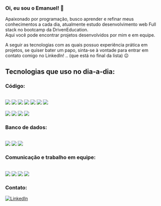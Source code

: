 ### Oi, eu sou o Emanuel! 🧘

Apaixonado por programação, busco aprender e refinar meus conhecimentos a cada dia, atualmente estudo desenvolvimento web Full stack no bootcamp da DrivenEducation.<br/> 
Aqui você pode encontrar projetos desenvolvidos por mim e em equipe.

A seguir as tecnologias com as quais possuo experiência prática em projetos, se quiser bater um papo, sinta-se à vontade para entrar em contato comigo no LinkedIn! .. (que está no final da lista) 😉





## Tecnologias que uso no dia-a-dia:

### Código: 
<div style="display: inline_block"><br>
  <img src="https://img.shields.io/badge/JavaScript-F7DF1E?style=for-the-badge&logo=javascript&logoColor=black" alt:"javascript"/>
  <img src="https://img.shields.io/badge/React-20232A?style=for-the-badge&logo=react&logoColor=61DAFB" alt:"reactJs"/>
  <img src="https://img.shields.io/badge/next.js-000000?style=for-the-badge&logo=nextdotjs&logoColor=white" alt:"NextJs"/>
  <img src="https://img.shields.io/badge/Tailwind_CSS-38B2AC?style=for-the-badge&logo=tailwind-css&logoColor=white" alt:"tailwindCss"/>
  <img src="https://img.shields.io/badge/styled--components-DB7093?style=for-the-badge&logo=styled-components&logoColor=white" alt:"styledComponents"/>
  <img src="https://img.shields.io/badge/HTML5-E34F26?style=for-the-badge&logo=html5&logoColor=white" alt:"html5"/>
  <img src="https://img.shields.io/badge/CSS3-1572B6?style=for-the-badge&logo=css3&logoColor=white" alt:"css"/>
</div>

<div style="display: inline_block"><br>
  <img src="https://img.shields.io/badge/nestjs-%23E0234E.svg?style=for-the-badge&logo=nestjs&logoColor=white" alt:"NestJs"/>
    <img src="https://img.shields.io/badge/Node.js-43853D?style=for-the-badge&logo=node.js&logoColor=white" alt:"nodeJs"/>
    <img src="https://img.shields.io/badge/Express.js-404D59?style=for-the-badge" alt:"expressJs"/>
    <img src="https://img.shields.io/badge/Jest-323330?style=for-the-badge&logo=Jest&logoColor=white" alt:"Jest"/>
    
  </div>

### Banco de dados:
<div style="display: inline_block"><br>
 <img src="https://img.shields.io/badge/PostgreSQL-316192?style=for-the-badge&logo=postgresql&logoColor=white" alt:"postgres"/>
  <img src="https://img.shields.io/badge/MongoDB-4EA94B?style=for-the-badge&logo=mongodb&logoColor=white" alt:"mongoDb"/>
  <img src="https://img.shields.io/badge/redis-%23DD0031.svg?&style=for-the-badge&logo=redis&logoColor=white" alt:"Redis"/>
  
 
  
  
</div>
 


### Comunicação e trabalho em equipe:

<div style="display: inline_block"><br>
<img src="https://img.shields.io/badge/Trello-0052CC?style=for-the-badge&logo=trello&logoColor=white" alt:"Slack"/>
<img src="https://img.shields.io/badge/Slack-4A154B?style=for-the-badge&logo=slack&logoColor=white" alt:"Slack"/>
<img src="https://img.shields.io/badge/Discord-7289DA?style=for-the-badge&logo=discord&logoColor=white" alt:"Discord"/>
<img src="https://img.shields.io/badge/Zoom-2D8CFF?style=for-the-badge&logo=zoom&logoColor=white" alt:"Zoom"/>
</div>

 


### Contato:
[![LinkedIn](https://img.shields.io/badge/LinkedIn-0077B5?style=for-the-badge&logo=linkedin&logoColor=white)](https://www.linkedin.com/in/emanuelmarcolongo/)


<!--
**EmanuelMarcolongo/EmanuelMarcolongo** is a ✨ _special_ ✨ repository because its `README.md` (this file) appears on your GitHub profile.

Here are some ideas to get you started:

- 🔭 I’m currently working on ...
- 🌱 I’m currently learning ...
- 👯 I’m looking to collaborate on ...
- 🤔 I’m looking for help with ...
- 💬 Ask me about ...
- 📫 How to reach me: ...
- 😄 Pronouns: ...
- ⚡ Fun fact: ...
-->
